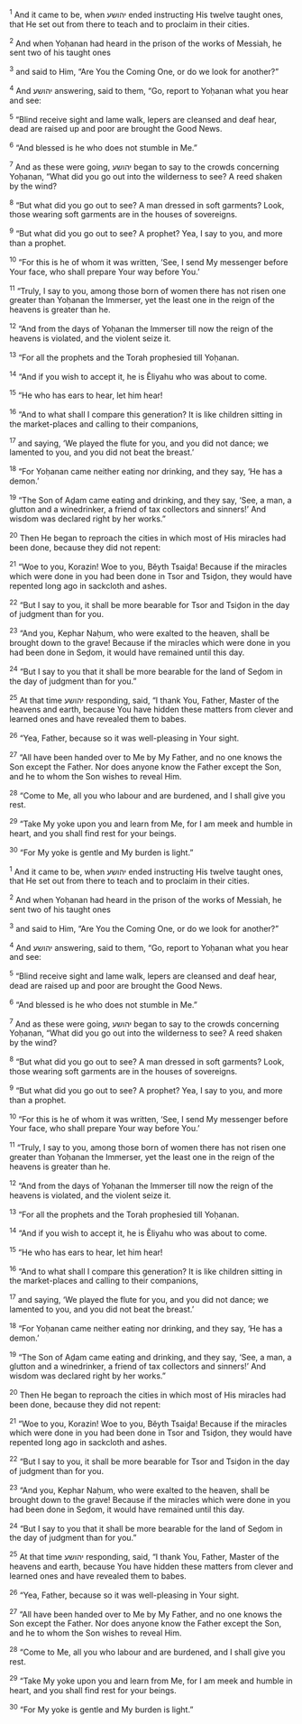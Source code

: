 <sup>1</sup> And it came to be, when יהושע ended instructing His twelve taught ones, that He set out from there to teach and to proclaim in their cities.

<sup>2</sup> And when Yoḥanan had heard in the prison of the works of Messiah, he sent two of his taught ones

<sup>3</sup> and said to Him, “Are You the Coming One, or do we look for another?”

<sup>4</sup> And יהושע answering, said to them, “Go, report to Yoḥanan what you hear and see:

<sup>5</sup> “Blind receive sight and lame walk, lepers are cleansed and deaf hear, dead are raised up and poor are brought the Good News.

<sup>6</sup> “And blessed is he who does not stumble in Me.”

<sup>7</sup> And as these were going, יהושע began to say to the crowds concerning Yoḥanan, “What did you go out into the wilderness to see? A reed shaken by the wind?

<sup>8</sup> “But what did you go out to see? A man dressed in soft garments? Look, those wearing soft garments are in the houses of sovereigns.

<sup>9</sup> “But what did you go out to see? A prophet? Yea, I say to you, and more than a prophet.

<sup>10</sup> “For this is he of whom it was written, ‘See, I send My messenger before Your face, who shall prepare Your way before You.’

<sup>11</sup> “Truly, I say to you, among those born of women there has not risen one greater than Yoḥanan the Immerser, yet the least one in the reign of the heavens is greater than he.

<sup>12</sup> “And from the days of Yoḥanan the Immerser till now the reign of the heavens is violated, and the violent seize it.

<sup>13</sup> “For all the prophets and the Torah prophesied till Yoḥanan.

<sup>14</sup> “And if you wish to accept it, he is Ĕliyahu who was about to come.

<sup>15</sup> “He who has ears to hear, let him hear!

<sup>16</sup> “And to what shall I compare this generation? It is like children sitting in the market-places and calling to their companions,

<sup>17</sup> and saying, ‘We played the flute for you, and you did not dance; we lamented to you, and you did not beat the breast.’

<sup>18</sup> “For Yoḥanan came neither eating nor drinking, and they say, ‘He has a demon.’

<sup>19</sup> “The Son of Aḏam came eating and drinking, and they say, ‘See, a man, a glutton and a winedrinker, a friend of tax collectors and sinners!’ And wisdom was declared right by her works.”

<sup>20</sup> Then He began to reproach the cities in which most of His miracles had been done, because they did not repent:

<sup>21</sup> “Woe to you, Korazin! Woe to you, Bĕyth Tsaiḏa! Because if the miracles which were done in you had been done in Tsor and Tsiḏon, they would have repented long ago in sackcloth and ashes.

<sup>22</sup> “But I say to you, it shall be more bearable for Tsor and Tsiḏon in the day of judgment than for you.

<sup>23</sup> “And you, Kephar Naḥum, who were exalted to the heaven, shall be brought down to the grave! Because if the miracles which were done in you had been done in Seḏom, it would have remained until this day.

<sup>24</sup> “But I say to you that it shall be more bearable for the land of Seḏom in the day of judgment than for you.”

<sup>25</sup> At that time יהושע responding, said, “I thank You, Father, Master of the heavens and earth, because You have hidden these matters from clever and learned ones and have revealed them to babes.

<sup>26</sup> “Yea, Father, because so it was well-pleasing in Your sight.

<sup>27</sup> “All have been handed over to Me by My Father, and no one knows the Son except the Father. Nor does anyone know the Father except the Son, and he to whom the Son wishes to reveal Him.

<sup>28</sup> “Come to Me, all you who labour and are burdened, and I shall give you rest.

<sup>29</sup> “Take My yoke upon you and learn from Me, for I am meek and humble in heart, and you shall find rest for your beings.

<sup>30</sup> “For My yoke is gentle and My burden is light.”

<sup>1</sup> And it came to be, when יהושע ended instructing His twelve taught ones, that He set out from there to teach and to proclaim in their cities.

<sup>2</sup> And when Yoḥanan had heard in the prison of the works of Messiah, he sent two of his taught ones

<sup>3</sup> and said to Him, “Are You the Coming One, or do we look for another?”

<sup>4</sup> And יהושע answering, said to them, “Go, report to Yoḥanan what you hear and see:

<sup>5</sup> “Blind receive sight and lame walk, lepers are cleansed and deaf hear, dead are raised up and poor are brought the Good News.

<sup>6</sup> “And blessed is he who does not stumble in Me.”

<sup>7</sup> And as these were going, יהושע began to say to the crowds concerning Yoḥanan, “What did you go out into the wilderness to see? A reed shaken by the wind?

<sup>8</sup> “But what did you go out to see? A man dressed in soft garments? Look, those wearing soft garments are in the houses of sovereigns.

<sup>9</sup> “But what did you go out to see? A prophet? Yea, I say to you, and more than a prophet.

<sup>10</sup> “For this is he of whom it was written, ‘See, I send My messenger before Your face, who shall prepare Your way before You.’

<sup>11</sup> “Truly, I say to you, among those born of women there has not risen one greater than Yoḥanan the Immerser, yet the least one in the reign of the heavens is greater than he.

<sup>12</sup> “And from the days of Yoḥanan the Immerser till now the reign of the heavens is violated, and the violent seize it.

<sup>13</sup> “For all the prophets and the Torah prophesied till Yoḥanan.

<sup>14</sup> “And if you wish to accept it, he is Ĕliyahu who was about to come.

<sup>15</sup> “He who has ears to hear, let him hear!

<sup>16</sup> “And to what shall I compare this generation? It is like children sitting in the market-places and calling to their companions,

<sup>17</sup> and saying, ‘We played the flute for you, and you did not dance; we lamented to you, and you did not beat the breast.’

<sup>18</sup> “For Yoḥanan came neither eating nor drinking, and they say, ‘He has a demon.’

<sup>19</sup> “The Son of Aḏam came eating and drinking, and they say, ‘See, a man, a glutton and a winedrinker, a friend of tax collectors and sinners!’ And wisdom was declared right by her works.”

<sup>20</sup> Then He began to reproach the cities in which most of His miracles had been done, because they did not repent:

<sup>21</sup> “Woe to you, Korazin! Woe to you, Bĕyth Tsaiḏa! Because if the miracles which were done in you had been done in Tsor and Tsiḏon, they would have repented long ago in sackcloth and ashes.

<sup>22</sup> “But I say to you, it shall be more bearable for Tsor and Tsiḏon in the day of judgment than for you.

<sup>23</sup> “And you, Kephar Naḥum, who were exalted to the heaven, shall be brought down to the grave! Because if the miracles which were done in you had been done in Seḏom, it would have remained until this day.

<sup>24</sup> “But I say to you that it shall be more bearable for the land of Seḏom in the day of judgment than for you.”

<sup>25</sup> At that time יהושע responding, said, “I thank You, Father, Master of the heavens and earth, because You have hidden these matters from clever and learned ones and have revealed them to babes.

<sup>26</sup> “Yea, Father, because so it was well-pleasing in Your sight.

<sup>27</sup> “All have been handed over to Me by My Father, and no one knows the Son except the Father. Nor does anyone know the Father except the Son, and he to whom the Son wishes to reveal Him.

<sup>28</sup> “Come to Me, all you who labour and are burdened, and I shall give you rest.

<sup>29</sup> “Take My yoke upon you and learn from Me, for I am meek and humble in heart, and you shall find rest for your beings.

<sup>30</sup> “For My yoke is gentle and My burden is light.”

